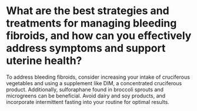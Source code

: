 # What are the best strategies and treatments for managing bleeding fibroids, and how can you effectively address symptoms and support uterine health?

To address bleeding fibroids, consider increasing your intake of cruciferous vegetables and using a supplement like DIM, a concentrated cruciferous product. Additionally, sulforaphane found in broccoli sprouts and microgreens can be beneficial. Avoid dairy and soy products, and incorporate intermittent fasting into your routine for optimal results.